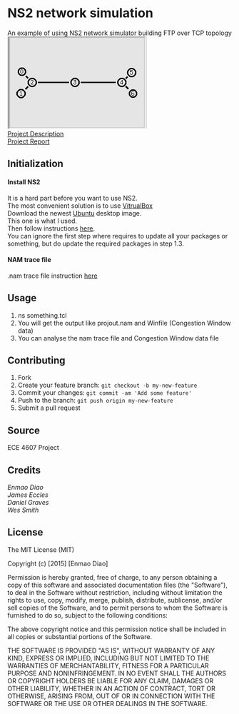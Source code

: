# NS2 network simulation

An example of using NS2 network simulator building FTP over TCP topology  
![Topology](https://github.com/dem123456789/NS2-network-simulation/blob/master/layout.PNG "Topology")  
[Project Description](https://github.com/dem123456789/NS2-network-simulation/blob/master/Project.pdf)  
[Project Report](https://github.com/dem123456789/NS2-network-simulation/blob/master/Project%20Report.pdf)

## Initialization
#### Install NS2
It is a hard part before you want to use NS2.  
The most convenient solution is to use [VitrualBox](https://www.virtualbox.org/wiki/Downloads)  
Download the newest [Ubuntu](https://virtualboximages.com/VirtualBox+Ubuntu+Client+VDIs) desktop image.   
This one is what I used.  
Then follow instructions [here](http://installwithme.blogspot.com/2014/05/how-to-install-ns-2.35-in-ubuntu-13.10-or-14.04.html).  
You can ignore the first step where requires to update all your packages or something, but do update the required packages in step 1.3.

#### NAM trace file
.nam trace file instruction [here](http://www.mathcs.emory.edu/~cheung/Courses/558/Syllabus/A4-TCP-Sim/TCP-Throughput.html)
## Usage
1. ns something.tcl
2. You will get the output like projout.nam and Winfile (Congestion Window data)
3. You can analyse the nam trace file and Congestion Window data file

## Contributing

1. Fork
2. Create your feature branch: `git checkout -b my-new-feature`
3. Commit your changes: `git commit -am 'Add some feature'`
4. Push to the branch: `git push origin my-new-feature`
5. Submit a pull request

## Source
ECE 4607 Project

## Credits
*Enmao Diao  
James Eccles  
Daniel Graves  
Wes Smith*

## License

The MIT License (MIT)

Copyright (c) [2015] [Enmao Diao]

Permission is hereby granted, free of charge, to any person obtaining a copy
of this software and associated documentation files (the "Software"), to deal
in the Software without restriction, including without limitation the rights
to use, copy, modify, merge, publish, distribute, sublicense, and/or sell
copies of the Software, and to permit persons to whom the Software is
furnished to do so, subject to the following conditions:

The above copyright notice and this permission notice shall be included in
all copies or substantial portions of the Software.

THE SOFTWARE IS PROVIDED "AS IS", WITHOUT WARRANTY OF ANY KIND, EXPRESS OR
IMPLIED, INCLUDING BUT NOT LIMITED TO THE WARRANTIES OF MERCHANTABILITY,
FITNESS FOR A PARTICULAR PURPOSE AND NONINFRINGEMENT. IN NO EVENT SHALL THE
AUTHORS OR COPYRIGHT HOLDERS BE LIABLE FOR ANY CLAIM, DAMAGES OR OTHER
LIABILITY, WHETHER IN AN ACTION OF CONTRACT, TORT OR OTHERWISE, ARISING FROM,
OUT OF OR IN CONNECTION WITH THE SOFTWARE OR THE USE OR OTHER DEALINGS IN
THE SOFTWARE.

